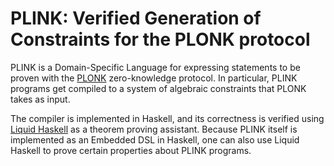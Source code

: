 # PLINK: Verified Generation of Constraints for the PLONK protocol
PLINK is a Domain-Specific Language for expressing statements to be proven with
the [PLONK](https://eprint.iacr.org/2019/953) zero-knowledge protocol. In
particular, PLINK programs get compiled to a system of algebraic constraints
that PLONK takes as input.

The compiler is implemented in Haskell, and its correctness is verified using
[Liquid Haskell](https://ucsd-progsys.github.io/liquidhaskell/) as a theorem
proving assistant. Because PLINK itself is implemented as an Embedded DSL in
Haskell, one can also use Liquid Haskell to prove certain properties about PLINK
programs.
